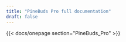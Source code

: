 ```yaml
---
title: "PineBuds Pro full documentation"
draft: false
---
```


{{< docs/onepage section="PineBuds_Pro" >}}
